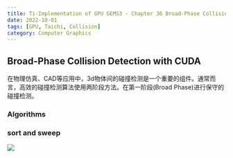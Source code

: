 ```yaml
---
title: Ti-Implementation of GPU GEMS3 - Chapter 36 Broad-Phase Collision Detection with CUDA
date: 2022-10-01
tags: [GPU, Taichi, Collision]
category: Computer Graphics
---
```


<!--more-->

## Broad-Phase Collision Detection with CUDA

在物理仿真、CAD等应用中，3d物体间的碰撞检测是一个重要的组件。通常而言，高效的碰撞检测算法使用两阶段方法。在第一阶段(Broad Phase)进行保守的碰撞检测。

<!--TODO-->


### Algorithms

### sort and sweep

![](https://developer.nvidia.com/sites/all/modules/custom/gpugems/books/GPUGems3/elementLinks/32fig01.jpg)



